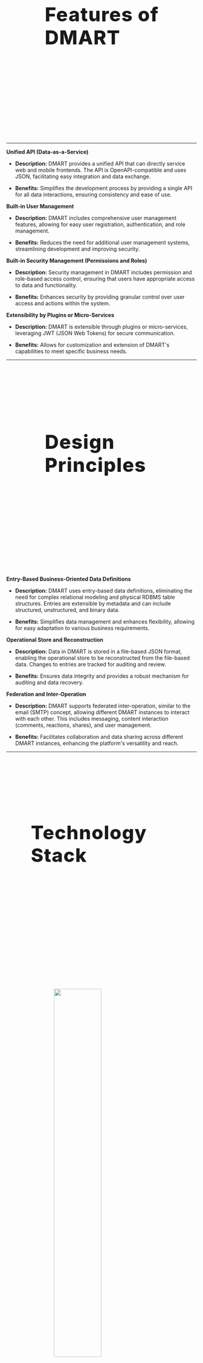 <script>

  import BACKEND from "./assets/backend.png";
</script>

<style>
.center {
  display: block;
  margin-left: auto;
  margin-right: auto;
  width: 50%;
}

.bg-img {
background-image: url('./assets/features1.jpg');
	background-size: cover;
	width: 100%;
	height: 529px;

}

.bg-img h2 {	margin-left: 2em;
	margin-top: 0em;
	padding-top: 172px;
	font-size: 51px;
	font-weight: 800;
	letter-spacing: 1.5px;

}
.bg-img2 {
background-image: url('./assets/design.jpg');
	background-size: cover;
	width: 100%;
	height: 529px;
margin-bottom: 2em;
}
.bg-img2 h2 {	margin-left: 2em;
	margin-top: 0em;
	padding-top: 172px;
	font-size: 51px;
	font-weight: 800;
	letter-spacing: 1.5px;

}

.bg-img3 {
background-image: url('./assets/tech_stack.png');
	background-size: cover;
	width: 100%;
	height: 529px;
margin-bottom: 2em;
}

.bg-img3 h2 {	
	margin-left: 1.3em;

	padding-top: 113px;
	font-size: 50px;
	font-weight: 800;
	letter-spacing: 1.5px;


}
</style>

<div class=bg-img>
<h2> Features of DMART</h2>

</div>

<!-- <div style="float:right; width:12%; padding-left:10px; border-left:1px solid gray;">
    <h3>Table of Contents</h3>
    <ul>
        <li><a href="#features-of-dmart">Features of DMART</a></li>
        <li><a href="#design-principles">Design Principles</a></li>
        <li><a href="#technology-stack">Technology Stack</a></li>
    </ul>
</div> -->

---

**Unified API (Data-as-a-Service)**

- **Description:** DMART provides a unified API that can directly service web and mobile frontends. The API is OpenAPI-compatible and uses JSON, facilitating easy integration and data exchange.

- **Benefits:** Simplifies the development process by providing a single API for all data interactions, ensuring consistency and ease of use.

**Built-in User Management**

- **Description:** DMART includes comprehensive user management features, allowing for easy user registration, authentication, and role management.

- **Benefits:** Reduces the need for additional user management systems, streamlining development and improving security.

**Built-in Security Management (Permissions and Roles)**

- **Description:** Security management in DMART includes permission and role-based access control, ensuring that users have appropriate access to data and functionality.

- **Benefits:** Enhances security by providing granular control over user access and actions within the system.

**Extensibility by Plugins or Micro-Services**

- **Description:** DMART is extensible through plugins or micro-services, leveraging JWT (JSON Web Tokens) for secure communication.

- **Benefits:** Allows for customization and extension of DMART's capabilities to meet specific business needs.

---

<div class=bg-img2>
<h2> Design Principles</h2>

</div>

**Entry-Based Business-Oriented Data Definitions**

- **Description:** DMART uses entry-based data definitions, eliminating the need for complex relational modeling and physical RDBMS table structures. Entries are extensible by metadata and can include structured, unstructured, and binary data.

- **Benefits:** Simplifies data management and enhances flexibility, allowing for easy adaptation to various business requirements.

**Operational Store and Reconstruction**

- **Description:** Data in DMART is stored in a file-based JSON format, enabling the operational store to be reconstructed from the file-based data. Changes to entries are tracked for auditing and review.

- **Benefits:** Ensures data integrity and provides a robust mechanism for auditing and data recovery.

**Federation and Inter-Operation**

- **Description:** DMART supports federated inter-operation, similar to the email (SMTP) concept, allowing different DMART instances to interact with each other. This includes messaging, content interaction (comments, reactions, shares), and user management.

- **Benefits:** Facilitates collaboration and data sharing across different DMART instances, enhancing the platform's versatility and reach.

---

<div class=bg-img3>
<h2> Technology  <br/> Stack</h2>

</div>

<img class="center" src={BACKEND} width="300">

**Backend Technologies**

- **Programming Language:** Python 3.11 (latest revision)

- **Benefits:** Utilizes the latest features and improvements in Python, ensuring modern and efficient code.

- **Microframework:** FastAPI

- **Description:** FastAPI is a modern, fast (high-performance), web framework for building APIs with Python 3.6+ based on standard Python type hints.

- **Benefits:** Full leverage of the async programming paradigm, providing high performance and concurrency.

- **API Validation:** Pydantic v2 (Rust-based)

- **Benefits:** Ensures data validation and parsing using a high-performance data validation library.

- **Live-Update:** WebSocket

- **Benefits:** Enables real-time communication between the server and clients, facilitating instant updates and interactions.

- **Operational Store:** Redis 7.2.x with RediSearch 2.8.x and ReJSON 2.6.x modules

- **Description:** Redis is an in-memory data structure store used as a database, cache, and message broker.

- **Benefits:** Provides fast data access and complex query capabilities with RediSearch and ReJSON modules.

- **Logging and Dashboards (Optional):** Grafana, Loki, and Promtail (based on GoLang)

- **Benefits:** Offers powerful tools for visualizing logs and building real-time dashboards.

- **Containerization:** Podman (or Docker) using lightweight Alpine Linux and OpenRC

- **Benefits:** Facilitates fast setup and deployment of the DMART environment in isolated containers.

- **System/User Level OS Service Management:** Systemd

- **Benefits:** Provides efficient and powerful service management for maintaining the DMART backend.

- **Reverse-Proxy:** Caddy (with automatic SSL/Let’s Encrypt integration)

- **Benefits:** Simplifies reverse proxy setup with automatic HTTPS and SSL certificate management.

**Frontend Technologies**

- **Single-Page Application Framework:** Svelte with TypeScript

- **Benefits:** Svelte is a modern framework that compiles to highly optimized JavaScript, ensuring fast and responsive user interfaces.

- **CSS/UI Framework:** Bootstrap 5.3 with full RTL support

- **Benefits:** Provides a comprehensive set of styles and components for building responsive and accessible user interfaces, including right-to-left language support.
